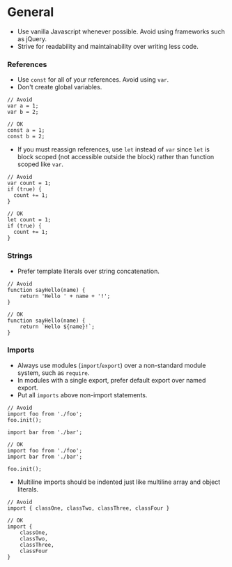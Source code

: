 # General

* Use vanilla Javascript whenever possible. Avoid using frameworks such as jQuery.
* Strive for readability and maintainability over writing less code. 

### References

* Use `const` for all of your references. Avoid using `var`. 
* Don't create global variables.
```
// Avoid
var a = 1;
var b = 2;

// OK
const a = 1;
const b = 2;
```
* If you must reassign references, use `let` instead of `var` since `let` is block scoped (not accessible outside the block) rather than function scoped like `var`.
```
// Avoid
var count = 1;
if (true) {
  count += 1;
}

// OK
let count = 1;
if (true) {
  count += 1;
}
```

### Strings

* Prefer template literals over string concatenation.
```
// Avoid
function sayHello(name) {
    return 'Hello ' + name + '!';
}

// OK
function sayHello(name) {
    return `Hello ${name}!`;
}

```

### Imports
* Always use modules (`import`/`export`) over a non-standard module system, such as `require`. 
* In modules with a single export, prefer default export over named export.
* Put all `imports` above non-import statements. 
```
// Avoid
import foo from './foo';
foo.init();

import bar from './bar';

// OK
import foo from './foo';
import bar from './bar';

foo.init();
```
* Multiline imports should be indented just like multiline array and object literals.
```
// Avoid
import { classOne, classTwo, classThree, classFour }

// OK
import {
    classOne, 
    classTwo, 
    classThree, 
    classFour
}
```
